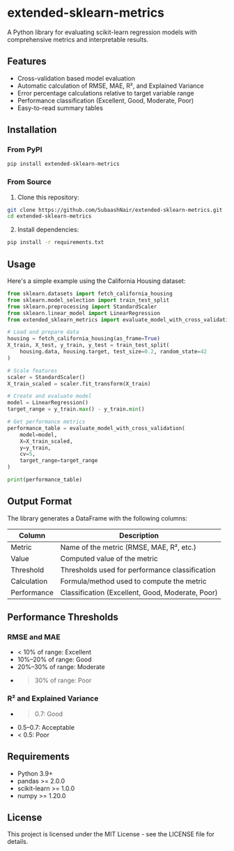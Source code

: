 # extended-sklearn-metrics

A Python library for evaluating scikit-learn regression models with comprehensive metrics and interpretable results.

## Features

- Cross-validation based model evaluation
- Automatic calculation of RMSE, MAE, R², and Explained Variance
- Error percentage calculations relative to target variable range
- Performance classification (Excellent, Good, Moderate, Poor)
- Easy-to-read summary tables

## Installation

### From PyPI

```bash
pip install extended-sklearn-metrics
```

### From Source

1. Clone this repository:
```bash
git clone https://github.com/SubaashNair/extended-sklearn-metrics.git
cd extended-sklearn-metrics
```

2. Install dependencies:
```bash
pip install -r requirements.txt
```

## Usage

Here's a simple example using the California Housing dataset:

```python
from sklearn.datasets import fetch_california_housing
from sklearn.model_selection import train_test_split
from sklearn.preprocessing import StandardScaler
from sklearn.linear_model import LinearRegression
from extended_sklearn_metrics import evaluate_model_with_cross_validation

# Load and prepare data
housing = fetch_california_housing(as_frame=True)
X_train, X_test, y_train, y_test = train_test_split(
    housing.data, housing.target, test_size=0.2, random_state=42
)

# Scale features
scaler = StandardScaler()
X_train_scaled = scaler.fit_transform(X_train)

# Create and evaluate model
model = LinearRegression()
target_range = y_train.max() - y_train.min()

# Get performance metrics
performance_table = evaluate_model_with_cross_validation(
    model=model,
    X=X_train_scaled,
    y=y_train,
    cv=5,
    target_range=target_range
)

print(performance_table)
```

## Output Format

The library generates a DataFrame with the following columns:

| Column | Description |
|--------|-------------|
| Metric | Name of the metric (RMSE, MAE, R², etc.) |
| Value | Computed value of the metric |
| Threshold | Thresholds used for performance classification |
| Calculation | Formula/method used to compute the metric |
| Performance | Classification (Excellent, Good, Moderate, Poor) |

## Performance Thresholds

### RMSE and MAE
- < 10% of range: Excellent
- 10%–20% of range: Good
- 20%–30% of range: Moderate
- > 30% of range: Poor

### R² and Explained Variance
- > 0.7: Good
- 0.5–0.7: Acceptable
- < 0.5: Poor

## Requirements

- Python 3.9+
- pandas >= 2.0.0
- scikit-learn >= 1.0.0
- numpy >= 1.20.0

## License

This project is licensed under the MIT License - see the LICENSE file for details. 